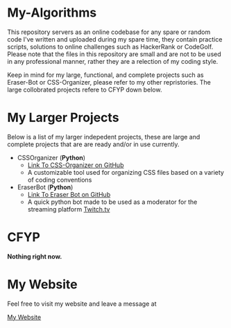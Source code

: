 # My-Algorithms

This repository servers as an online codebase for any spare or random code I've written and uploaded during my spare time, they contain practice scripts, solutions to online challenges such as HackerRank or CodeGolf. Please note that the files in this repository are small and are not to be used in any professional manner, rather they are a relection of my coding style. 

Keep in mind for my large, functional, and complete projects such as Eraser-Bot or CSS-Organizer,
please refer to my other repristories. The large collobrated projects refere to CFYP down below.

# My Larger Projects

Below is a list of my larger indepedent projects, these are large and complete projects that are are ready and/or
in use currently.

- CSSOrganizer (**Python**)
  - [Link To CSS-Organizer on GitHub](https://github.com/JohnSongSoftware/CSS-Organizer "Link To CSS-Organizer on GitHub")
  - A customizable tool used for organizing CSS files based on a variety of coding conventions
- EraserBot (**Python**)
  - [Link To Eraser Bot on GitHub](https://github.com/JohnSongSoftware/EraserBot "Link To Eraser Bot on GitHub")
  - A quick python bot made to be used as a moderator for the streaming platform [Twitch.tv](http://twitch.tv "Twitch")

# CFYP

**Nothing right now.**

# My Website

Feel free to visit my website and leave a message at

[My Website](https://johnsong.me "Me")
